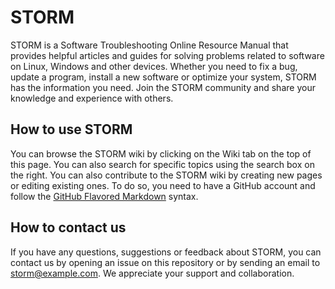 # STORM

STORM is a Software Troubleshooting Online Resource Manual that provides helpful articles and guides for solving problems related to software on Linux, Windows and other devices. Whether you need to fix a bug, update a program, install a new software or optimize your system, STORM has the information you need. Join the STORM community and share your knowledge and experience with others.

## How to use STORM

You can browse the STORM wiki by clicking on the Wiki tab on the top of this page. You can also search for specific topics using the search box on the right. You can also contribute to the STORM wiki by creating new pages or editing existing ones. To do so, you need to have a GitHub account and follow the [GitHub Flavored Markdown](https://guides.github.com/features/mastering-markdown/) syntax.

## How to contact us

If you have any questions, suggestions or feedback about STORM, you can contact us by opening an issue on this repository or by sending an email to storm@example.com. We appreciate your support and collaboration.
